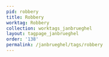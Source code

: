 ```yaml
---
pid: robbery
title: Robbery
worktag: Robbery
collection: worktags_janbrueghel
layout: tagpage_janbrueghel
order: '138'
permalink: /janbrueghel/tags/robbery
---
```

